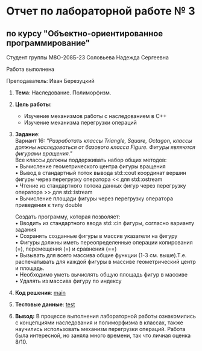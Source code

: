 # Отчет по лабораторной работе № 3
## по курсу "Объектно-ориентированное программирование"

Студент группы М8О-208Б-23 Соловьева Надежда Сергеевна

Работа выполнена 

Преподаватель: Иван Березуцкий

1. **Тема**: Наследование. Полиморфизм.
2. **Цель работы**:
   - Изучение механизмов работы с наследованием в С++  
   - Изучение механизма перегрузки операций  

3. **Задание**:  
   Вариант 16: *"Разработать классы Triangle, Square, Octagon, классы должны наследоваться от базового класса Figure. Фигуры являются фигурами вращения."*  
   Все классы должны поддерживать набор общих методов:   
   • Вычисление геометрического центра фигуры вращения  
   • Вывод в стандартный поток вывода std::cout координат вершин фигуры через перегрузку оператора << для std::ostream  
   • Чтение из стандартного потока данных фигур через перегрузку оператора >> для std::istream  
   • Вычисление площади фигуры через перегрузку оператора приведения к типу double  

   Создать программу, которая позволяет:  
   • Вводить из стандартного ввода std::cin фигуры, согласно варианту задания  
   • Сохранять созданные фигуры в массив указатели на фигуру  
   • Фигуры должны иметь переопределенные операции копирования (=), перемещения (=) и сравнения (==)  
   • Вызывать для всего массива общие функции (1-3 см. выше).Т.е. распечатывать для каждой фигуры в массиве геометрический центр и площадь.  
   • Необходимо уметь вычислять общую площадь фигур в массиве  
   • Удалять из массива фигуру по индексу  

4. **Код решения**: [main](main.cpp)  
5. **Тестовые данные**: [test](test/tests.cpp)
6. **Вывод:**  В процессе выполнения лабораторной работы ознакомились с концепциями наследования и полиморфизма в классах, также научились использовать механизм перегрузки операций. Работа была интересной, но заняла много времени, так что личная оценка 8/10.
